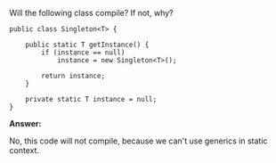 Will the following class compile? If not, why?
```
public class Singleton<T> {

    public static T getInstance() {
        if (instance == null)
            instance = new Singleton<T>();

        return instance;
    }

    private static T instance = null;
}
```

__Answer:__

No, this code will not compile, because we can't use generics in static context.